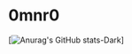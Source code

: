 # 0mnr0
[![Anurag's GitHub stats-Dark](https://github-readme-stats.vercel.app/api?username=0mnr0&show_icons=true&theme=dark#gh-dark-mode-only)]
